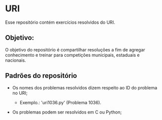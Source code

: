# URI

Esse repositório contém exercícios resolvidos do URI.

## Objetivo:

O objetivo do repositório é compartilhar resoluções a fim de agregar conhecimento e treinar para competições municipais, estaduais e nacionais.

## Padrões do repositório

- Os nomes dos problemas resolvidos dizem respeito ao ID do problema no URI;
  - Exemplo.: 'uri1036.py' (Problema 1036).

- Os problemas podem ser resolvidos em C ou Python;